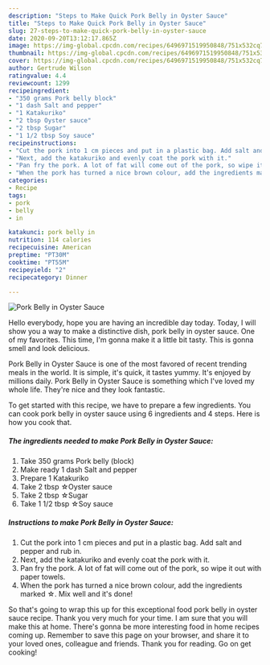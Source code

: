 ```yaml
---
description: "Steps to Make Quick Pork Belly in Oyster Sauce"
title: "Steps to Make Quick Pork Belly in Oyster Sauce"
slug: 27-steps-to-make-quick-pork-belly-in-oyster-sauce
date: 2020-09-20T13:12:17.865Z
image: https://img-global.cpcdn.com/recipes/6496971519950848/751x532cq70/pork-belly-in-oyster-sauce-recipe-main-photo.jpg
thumbnail: https://img-global.cpcdn.com/recipes/6496971519950848/751x532cq70/pork-belly-in-oyster-sauce-recipe-main-photo.jpg
cover: https://img-global.cpcdn.com/recipes/6496971519950848/751x532cq70/pork-belly-in-oyster-sauce-recipe-main-photo.jpg
author: Gertrude Wilson
ratingvalue: 4.4
reviewcount: 1299
recipeingredient:
- "350 grams Pork belly block"
- "1 dash Salt and pepper"
- "1 Katakuriko"
- "2 tbsp Oyster sauce"
- "2 tbsp Sugar"
- "1 1/2 tbsp Soy sauce"
recipeinstructions:
- "Cut the pork into 1 cm pieces and put in a plastic bag. Add salt and pepper and rub in."
- "Next, add the katakuriko and evenly coat the pork with it."
- "Pan fry the pork. A lot of fat will come out of the pork, so wipe it out with paper towels."
- "When the pork has turned a nice brown colour, add the ingredients marked ☆. Mix well and it&#39;s done!"
categories:
- Recipe
tags:
- pork
- belly
- in

katakunci: pork belly in 
nutrition: 114 calories
recipecuisine: American
preptime: "PT30M"
cooktime: "PT55M"
recipeyield: "2"
recipecategory: Dinner

---
```



![Pork Belly in Oyster Sauce](https://img-global.cpcdn.com/recipes/6496971519950848/751x532cq70/pork-belly-in-oyster-sauce-recipe-main-photo.jpg)

Hello everybody, hope you are having an incredible day today. Today, I will show you a way to make a distinctive dish, pork belly in oyster sauce. One of my favorites. This time, I'm gonna make it a little bit tasty. This is gonna smell and look delicious.

Pork Belly in Oyster Sauce is one of the most favored of recent trending meals in the world. It is simple, it's quick, it tastes yummy. It's enjoyed by millions daily. Pork Belly in Oyster Sauce is something which I've loved my whole life. They're nice and they look fantastic.




To get started with this recipe, we have to prepare a few ingredients. You can cook pork belly in oyster sauce using 6 ingredients and 4 steps. Here is how you cook that.

<!--inarticleads1-->

##### The ingredients needed to make Pork Belly in Oyster Sauce:

1. Take 350 grams Pork belly (block)
1. Make ready 1 dash Salt and pepper
1. Prepare 1 Katakuriko
1. Take 2 tbsp ☆Oyster sauce
1. Take 2 tbsp ☆Sugar
1. Take 1 1/2 tbsp ☆Soy sauce




<!--inarticleads2-->

##### Instructions to make Pork Belly in Oyster Sauce:

1. Cut the pork into 1 cm pieces and put in a plastic bag. Add salt and pepper and rub in.
1. Next, add the katakuriko and evenly coat the pork with it.
1. Pan fry the pork. A lot of fat will come out of the pork, so wipe it out with paper towels.
1. When the pork has turned a nice brown colour, add the ingredients marked ☆. Mix well and it&#39;s done!




So that's going to wrap this up for this exceptional food pork belly in oyster sauce recipe. Thank you very much for your time. I am sure that you will make this at home. There's gonna be more interesting food in home recipes coming up. Remember to save this page on your browser, and share it to your loved ones, colleague and friends. Thank you for reading. Go on get cooking!
